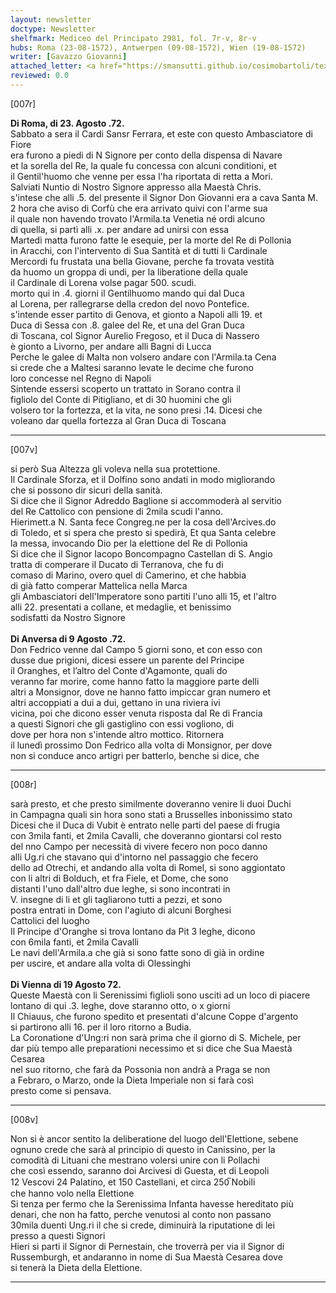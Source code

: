 ```yaml
---
layout: newsletter
doctype: Newsletter
shelfmark: Mediceo del Principato 2981, fol. 7r-v, 8r-v
hubs: Roma (23-08-1572), Antwerpen (09-08-1572), Wien (19-08-1572)
writer: [Gavazzo Giovanni]
attached_letter: <a href="https://smansutti.github.io/cosimobartoli/texts/2981_049/">2981_049</a>
reviewed: 0.0
---
```


[007r]  
  
  
<strong>Di Roma, di 23. Agosto .72.</strong>  
Sabbato a sera il Cardi Sansr Ferrara, et este con questo Ambasciatore di Fiore  
era furono a piedi di N Signore per conto della dispensa di Navare  
et la sorella del Re, la quale fu concessa con alcuni conditioni, et  
il Gentil'huomo che venne per essa l'ha riportata di retta a Mori.  
Salviati Nuntio di Nostro Signore appresso alla Maestà Chris.  
s'intese che alli .5. del presente il Signor Don Giovanni era a cava Santa M.  
2 hora che aviso di Corfù che era arrivato quivi con l'arme sua  
il quale non havendo trovato l'Armila.ta Venetia né ordi alcuno  
di quella, si partì alli .x. per andare ad unirsi con essa  
Martedì matta furono fatte le esequie, per la morte del Re di Pollonia  
in Aracchi, con l'intervento di Sua Santità et di tutti li Cardinale  
Mercordi fu frustata una bella Giovane, perche fa trovata vestità  
da huomo un groppa di undi, per la liberatione della quale  
il Cardinale di Lorena volse pagar 500. scudi.  
morto qui in .4. giorni il Gentilhuomo mando qui dal Duca  
al Lorena, per rallegrarse della credon del novo Pontefice.  
s'intende esser partito di Genova, et gionto a Napoli alli 19. et  
Duca di Sessa con .8. galee del Re, et una del Gran Duca  
di Toscana, col Signor Aurelio Fregoso, et il Duca di Nassero  
è gionto a Livorno, per andare alli Bagni di Lucca  
Perche le galee di Malta non volsero andare con l'Armila.ta Cena  
si crede che a Maltesi saranno levate le decime che furono  
loro concesse nel Regno di Napoli  
Sintende essersi scoperto un trattato in Sorano contra il  
figliolo del Conte di Pitigliano, et di 30 huomini che gli  
volsero tor la fortezza, et la vita, ne sono presi .14. Dicesi che  
voleano dar quella fortezza al Gran Duca di Toscana  
  
---  

[007v]  
  
  
si però Sua Altezza gli voleva nella sua protettione.  
Il Cardinale Sforza, et il Dolfino sono andati in modo migliorando  
che si possono dir sicuri della sanità.  
Si dice che il Signor Adreddo Baglione si accommoderà al servitio  
del Re Cattolico con pensione di 2mila scudi l'anno.  
Hierimett.a N. Santa fece Congreg.ne per la cosa dell'Arcives.do  
di Toledo, et si spera che presto si spedirà, Et qua Santa celebre  
la messa, invocando Dio per la elettione del Re di Pollonia  
Si dice che il Signor Iacopo Boncompagno Castellan di S. Angio  
tratta di comperare il Ducato di Terranova, che fu di  
comaso di Marino, overo quel di Camerino, et che habbia  
di già fatto comperar Mattelica nella Marca  
gli Ambasciatori dell'Imperatore sono partiti l'uno alli 15, et l'altro  
alli 22. presentati a collane, et medaglie, et benissimo  
sodisfatti da Nostro Signore  
<br/><strong>Di Anversa di 9 Agosto .72.</strong>  
Don Fedrico venne dal Campo 5 giorni sono, et con esso con  
dusse due prigioni, dicesi essere un parente del Principe  
il Oranghes, et l’altro del Conte d'Agamonte, quali do  
veranno far morire, come hanno fatto la maggiore parte delli  
altri a Monsignor, dove ne hanno fatto impiccar gran numero et  
altri accoppiati a dui a dui, gettano in una riviera ivi  
vicina, poi che dicono esser venuta risposta dal Re di Francia  
a questi Signori che gli gastiglino con essi vogliono, di  
dove per hora non s'intende altro mottico. Ritornera  
il lunedì prossimo Don Fedrico alla volta di Monsignor, per dove  
non si conduce anco artigri per batterlo, benche si dice, che  
  
---  

[008r]  
  
  
sarà presto, et che presto similmente doveranno venire li duoi Duchi  
in Campagna quali sin hora sono stati a Brusselles inbonissimo stato  
Dicesi che il Duca di Vubit è entrato nelle parti del paese di frugia  
con 3mila fanti, et 2mila Cavalli, che doveranno giontarsi col resto  
del nno Campo per necessità di vivere fecero non poco danno  
alli Ug.ri che stavano qui d'intorno nel passaggio che fecero  
dello ad Otrechi, et andando alla volta di Romel, si sono aggiontato  
con li altri di Bolduch, et fra Fiele, et Dome, che sono  
distanti l'uno dall'altro due leghe, si sono incontrati in  
V. insegne di li et gli tagliarono tutti a pezzi, et sono  
postra entrati in Dome, con l'agiuto di alcuni Borghesi  
Cattolici del luogho  
Il Principe d'Oranghe si trova lontano da Pit 3 leghe, dicono  
con 6mila fanti, et 2mila Cavalli  
Le navi dell'Armila.a che già si sono fatte sono di già in ordine  
per uscire, et andare alla volta di Olessinghi  
<br/><strong>Di Vienna di 19 Agosto 72.</strong>  
Queste Maestà con li Serenissimi figlioli sono usciti ad un loco di piacere  
lontano di qui .3. leghe, dove staranno otto, o x giorni  
Il Chiauus, che furono spedito et presentati d'alcune Coppe d'argento  
si partirono alli 16. per il loro ritorno a Budia.  
La Coronatione d'Ung:ri non sarà prima che il giorno di S. Michele, per  
dar più tempo alle preparationi necessimo et si dice che Sua Maestà Cesarea  
nel suo ritorno, che farà da Possonia non andrà a Praga se non  
a Febraro, o Marzo, onde la Dieta Imperiale non si farà così  
presto come si pensava.  
  
---  

[008v]  
  
  
Non si è ancor sentito la deliberatione del luogo dell'Elettione, sebene  
ognuno crede che sarà al principio di questo in Canissino, per la  
comodità di Lituani che mestrano volersi unire con li Pollachi  
che così essendo, saranno doi Arcivesi di Guesta, et di Leopoli  
12 Vescovi 24 Palatino, et 150 Castellani, et circa 250̅ Nobili  
che hanno volo nella Elettione  
Si tenza per fermo che la Serenissima Infanta havesse hereditato più  
denari, che non ha fatto, perche venutosi al conto non passano  
30mila duenti Ung.ri il che si crede, diminuirà la riputatione di lei  
presso a questi Signori  
Hieri si parti il Signor di Pernestain, che troverrà per via il Signor di  
Russemburgh, et andaranno in nome di Sua Maestà Cesarea dove  
si tenerà la Dieta della Elettione.  
  
---  

